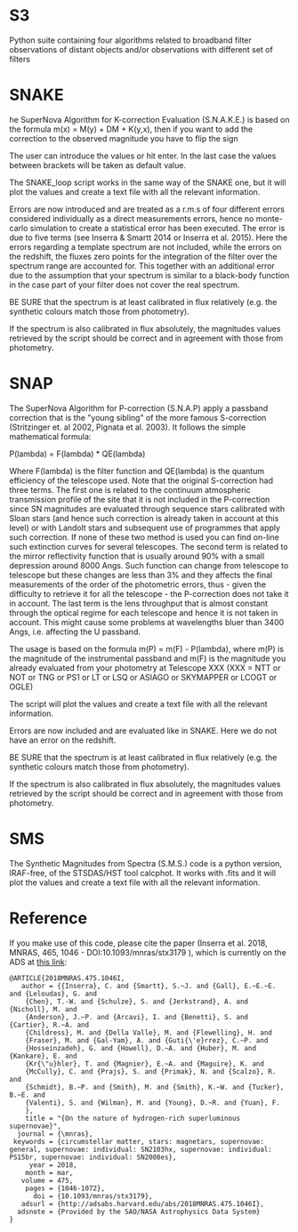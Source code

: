 # S3
Python suite containing four algorithms related to broadband filter observations of distant objects and/or observations with different set of filters

# SNAKE
he SuperNova Algorithm for K-correction Evaluation (S.N.A.K.E.) 
is based on the formula m(x) = M(y) + DM + K(y,x),
then if you want to add the correction to the observed magnitude you 
have to flip the sign                         

The user can introduce the values or hit enter. In the last case the
values between brackets will be taken as default value.

The SNAKE_loop script works in the same way of the SNAKE one, but it will 
plot the values and create a text file with all the relevant information.

Errors are now introduced and are treated as a r.m.s of four different
errors considered individually as a direct measurements errors, hence no
monte-carlo simulation to create a statistical error has been executed.
The error is due to five terms (see Inserra & Smartt 2014 or Inserra et 
al. 2015). Here the errors regarding a template spectrum are not included,
while the errors on the redshift, the fluxes zero points for the integration
of the filter over the spectrum range are accounted for. This together 
with an additional error due to the assumption that your spectrum is similar 
to a black-body function in the case part of your filter does not cover the
real spectrum.  

BE SURE that the spectrum is at least calibrated in flux relatively (e.g.
the synthetic colours match those from photometry).

If the spectrum is also calibrated in flux absolutely, the magnitudes 
values retrieved by the script should be correct and in agreement with 
those from photometry.

# SNAP
The SuperNova Algorithm for P-correction (S.N.A.P) apply a passband
correction that is the "young sibling" of the more famous S-correction
(Stritzinger et. al 2002, Pignata et al. 2003). It follows the simple
mathematical formula:

P(lambda) = F(lambda) * QE(lambda)

Where F(lambda) is the filter function and QE(lambda) is the quantum 
efficiency of the telescope used. Note that the original S-correction
had three terms. The first one is related to the continuum atmospheric
transmission profile of the site that it is not included in the 
P-correction since SN magnitudes are evaluated through sequence stars 
calibrated with Sloan stars (and hence such correction is already taken 
in account at this level) or with Landolt stars and subsequent use of 
programmes that apply such correction. If none of these two method is used 
you can find on-line such extinction curves for several telescopes. 
The second term is related to the mirror reflectivity function that is 
usually around 90% with a small depression around 8000 Angs. Such function
can change from telescope to telescope but these changes are less than 3%
and they affects the final measurements of the order of the photometric
errors, thus - given the difficulty to retrieve it for all the telescope -
the P-correction does not take it in account. The last term is the lens 
throughput that is almost constant through the optical regime for each 
telescope and hence it is not taken in account. This might cause some 
problems at wavelengths bluer than 3400 Angs, i.e. affecting the U passband.

The usage is based on the formula m(P) = m(F) - P(lambda), where m(P)
is the magnitude of the instrumental passband and m(F) is the 
magnitude you already evaluated from your photometry at Telescope XXX 
(XXX = NTT or NOT or TNG or PS1 or LT or LSQ or ASIAGO or SKYMAPPER 
or LCOGT or OGLE)

The script will plot the values and create a text file with all the 
relevant information.

Errors are now included and are evaluated like in SNAKE. Here we do not
have an error on the redshift.

BE SURE that the spectrum is at least calibrated in flux relatively (e.g.
the synthetic colours match those from photometry).

If the spectrum is also calibrated in flux absolutely, the magnitudes 
values retrieved by the script should be correct and in agreement with 
those from photometry.

# SMS
The Synthetic Magnitudes from Spectra (S.M.S.) code is a python version,
IRAF-free, of the STSDAS/HST tool calcphot. It works with .fits and it
will plot the values and create a text file with all the relevant 
information.

# Reference

If you make use of this code, please cite the paper (Inserra et al. 2018, MNRAS, 465, 1046 - DOI:10.1093/mnras/stx3179 ), which is currently on the ADS at [this link](http://adsabs.harvard.edu/abs/2018MNRAS.475.1046I):

```
@ARTICLE{2018MNRAS.475.1046I,
   author = {{Inserra}, C. and {Smartt}, S.~J. and {Gall}, E.~E.~E. and {Leloudas}, G. and 
	{Chen}, T.-W. and {Schulze}, S. and {Jerkstrand}, A. and {Nicholl}, M. and 
	{Anderson}, J.~P. and {Arcavi}, I. and {Benetti}, S. and {Cartier}, R.~A. and 
	{Childress}, M. and {Della Valle}, M. and {Flewelling}, H. and 
	{Fraser}, M. and {Gal-Yam}, A. and {Guti{\'e}rrez}, C.~P. and 
	{Hosseinzadeh}, G. and {Howell}, D.~A. and {Huber}, M. and {Kankare}, E. and 
	{Kr{\"u}hler}, T. and {Magnier}, E.~A. and {Maguire}, K. and 
	{McCully}, C. and {Prajs}, S. and {Primak}, N. and {Scalzo}, R. and 
	{Schmidt}, B.~P. and {Smith}, M. and {Smith}, K.~W. and {Tucker}, B.~E. and 
	{Valenti}, S. and {Wilman}, M. and {Young}, D.~R. and {Yuan}, F.
	},
    title = "{On the nature of hydrogen-rich superluminous supernovae}",
  journal = {\mnras},
 keywords = {circumstellar matter, stars: magnetars, supernovae: general, supernovae: individual: SN2103hx, supernovae: individual: PS15br, supernovae: individual: SN2008es},
     year = 2018,
    month = mar,
   volume = 475,
    pages = {1046-1072},
      doi = {10.1093/mnras/stx3179},
   adsurl = {http://adsabs.harvard.edu/abs/2018MNRAS.475.1046I},
  adsnote = {Provided by the SAO/NASA Astrophysics Data System}
}
```
